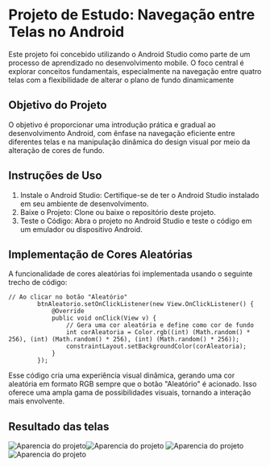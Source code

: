 # Projeto de Estudo: Navegação entre Telas no Android

Este projeto foi concebido utilizando o Android Studio como parte de um processo de aprendizado no desenvolvimento mobile. O foco central é explorar conceitos fundamentais, especialmente na navegação entre quatro telas com a flexibilidade de alterar o plano de fundo dinamicamente

## Objetivo do Projeto

O objetivo é proporcionar uma introdução prática e gradual ao desenvolvimento Android, com ênfase na navegação eficiente entre diferentes telas e na manipulação dinâmica do design visual por meio da alteração de cores de fundo.
## Instruções de Uso

1. Instale o Android Studio: Certifique-se de ter o Android Studio instalado em seu ambiente de desenvolvimento.
2. Baixe o Projeto: Clone ou baixe o repositório deste projeto.
3. Teste o Código: Abra o projeto no Android Studio e teste o código em um emulador ou dispositivo Android.

## Implementação de Cores Aleatórias

A funcionalidade de cores aleatórias foi implementada usando o seguinte trecho de código: 

```
// Ao clicar no botão "Aleatório"
        btnAleatorio.setOnClickListener(new View.OnClickListener() {
            @Override
            public void onClick(View v) {
                // Gera uma cor aleatória e define como cor de fundo
                int corAleatoria = Color.rgb((int) (Math.random() * 256), (int) (Math.random() * 256), (int) (Math.random() * 256));
                constraintLayout.setBackgroundColor(corAleatoria);
            }
        });
```
Esse código cria uma experiência visual dinâmica, gerando uma cor aleatória em formato RGB sempre que o botão "Aleatório" é acionado. Isso oferece uma ampla gama de possibilidades visuais, tornando a interação mais envolvente.

## Resultado das telas 

![Aparencia do projeto](/IMG/Tela1.png)![Aparencia do projeto](/IMG/tela1-cor.png)
![Aparencia do projeto](/IMG/tela2.png)![Aparencia do projeto](/IMG/tela4.png)

